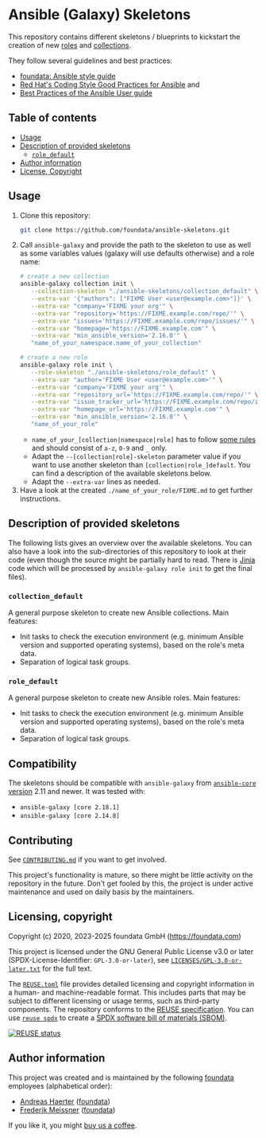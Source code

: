 # Ansible (Galaxy) Skeletons

This repository contains different skeletons / blueprints to kickstart the creation of new [roles](https://docs.ansible.com/ansible/latest/user_guide/playbooks_reuse_roles.html) and [collections](https://docs.ansible.com/ansible/devel/dev_guide/developing_collections.html).

They follow several guidelines and best practices:

* [foundata: Ansible style guide](https://github.com/foundata/guidelines/blob/master/ansible-style-guide.md)
* [Red Hat's Coding Style Good Practices for Ansible](https://github.com/redhat-cop/automation-good-practices/blob/main/coding_style/README.adoc#ansible-guidelines) and
* [Best Practices of the Ansible User guide](https://docs.ansible.com/ansible/latest/user_guide/playbooks_best_practices.html)



## Table of contents

* [Usage](#usage)
* [Description of provided skeletons](#description-of-provided-skeletons)
  * [`role_default`](#role_default)
* [Author information](#author-information)
* [License, Copyright](#license-copyright)



## Usage

1. Clone this repository:
   ```sh
   git clone https://github.com/foundata/ansible-skeletons.git
   ```
2. Call `ansible-galaxy` and provide the path to the skeleton to use as well as some variables values (galaxy will use defaults otherwise) and a role name:
   ```sh
   # create a new collection
   ansible-galaxy collection init \
      --collection-skeleton "./ansible-skeletons/collection_default" \
      --extra-var '{"authors": ["FIXME User <user@example.com>"]}' \
      --extra-var "company='FIXME your org'" \
      --extra-var "repository='https://FIXME.example.com/repo/'" \
      --extra-var "issues='https://FIXME.example.com/repo/issues/'" \
      --extra-var "homepage='https://FIXME.example.com'" \
      --extra-var "min_ansible_version='2.16.0'" \
      "name_of_your_namespace.name_of_your_collection"

   # create a new role
   ansible-galaxy role init \
      --role-skeleton "./ansible-skeletons/role_default" \
      --extra-var "author='FIXME User <user@example.com>'" \
      --extra-var "company='FIXME your org'" \
      --extra-var "repository_url='https://FIXME.example.com/repo/'" \
      --extra-var "issue_tracker_url='https://FIXME.example.com/repo/issues/'" \
      --extra-var "homepage_url='https://FIXME.example.com'" \
      --extra-var "min_ansible_version='2.16.0'" \
      "name_of_your_role"
   ```
   * `name_of_your_[collection|namespace|role]` has to follow [some rules](https://docs.ansible.com/ansible/latest/dev_guide/developing_collections_creating.html#naming-your-collection) and should consist of `a-z`, `0-9` and `_` only.
   * Adapt the `--[collection|role]-skeleton` parameter value if you want to use another skeleton than `[collection|role_]default`. You can find a description of the available skeletons below.
   * Adapt the `--extra-var` lines as needed.
3. Have a look at the created `./name_of_your_role/FIXME.md` to get further instructions.



## Description of provided skeletons

The following lists gives an overview over the available skeletons. You can also have a look into the sub-directories of this repository to look at their code (even though the source might be partially hard to read. There is [Jinja](https://palletsprojects.com/p/jinja/) code which will be processed by `ansible-galaxy role init` to get the final files).


### `collection_default`

A general purpose skeleton to create new Ansible collections. Main features:

* Init tasks to check the execution environment (e.g. minimum Ansible version and supported operating systems), based on the role's meta data.
* Separation of logical task groups.


### `role_default`

A general purpose skeleton to create new Ansible roles. Main features:

* Init tasks to check the execution environment (e.g. minimum Ansible version and supported operating systems), based on the role's meta data.
* Separation of logical task groups.


## Compatibility

The skeletons should be compatible with `ansible-galaxy` from [`ansible-core` version](https://docs.ansible.com/ansible/latest/reference_appendices/release_and_maintenance.html#ansible-core-support-matrix) 2.11 and newer. It was tested with:

* `ansible-galaxy [core 2.18.1]`
* `ansible-galaxy [core 2.14.8]`



## Contributing

See [`CONTRIBUTING.md`](./CONTRIBUTING.md) if you want to get involved.

This project's functionality is mature, so there might be little activity on the repository in the future. Don't get fooled by this, the project is under active maintenance and used on daily basis by the maintainers.


## Licensing, copyright

<!--REUSE-IgnoreStart-->
Copyright (c) 2020, 2023-2025 foundata GmbH (https://foundata.com)

This project is licensed under the GNU General Public License v3.0 or later (SPDX-License-Identifier: `GPL-3.0-or-later`), see [`LICENSES/GPL-3.0-or-later.txt`](LICENSES/GPL-3.0-or-later.txt) for the full text.

The [`REUSE.toml`](REUSE.toml) file provides detailed licensing and copyright information in a human- and machine-readable format. This includes parts that may be subject to different licensing or usage terms, such as third-party components. The repository conforms to the [REUSE specification](https://reuse.software/spec/). You can use [`reuse spdx`](https://reuse.readthedocs.io/en/latest/readme.html#cli) to create a [SPDX software bill of materials (SBOM)](https://en.wikipedia.org/wiki/Software_Package_Data_Exchange).
<!--REUSE-IgnoreEnd-->

[![REUSE status](https://api.reuse.software/badge/github.com/foundata/ansible-skeletons)](https://api.reuse.software/info/github.com/foundata/ansible-skeletons)


## Author information

This project was created and is maintained by the following [foundata](https://foundata.com/) employees (alphabetical order):

* [Andreas Haerter](https://andreashaerter.com/) ([foundata](https://foundata.com/))
* [Frederik Meissner](https://meissner.im/) ([foundata](https://foundata.com/))

If you like it, you might [buy us a coffee](https://buy-me-a.coffee/ansible-skeletons/).
